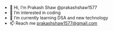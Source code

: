 - 👋 Hi, I’m Prakash Shaw @prakashshaw1577
- 👀 I’m interested in coding
- 🌱 I’m currently learning DSA and new technology
- 📫 Reach me prakashshaw1577@gmail.com
